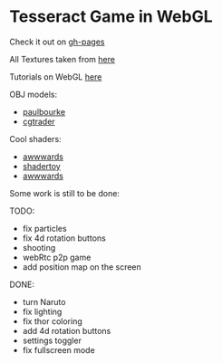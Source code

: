 # Tesseract Game in WebGL

Check it out on [gh-pages](https://xmanatee.github.io/tesseract)

All Textures taken from [here](https://3dtextures.me/category/lava)

Tutorials on WebGL [here](https://developer.mozilla.org/en-US/docs/Web/API/WebGL_API/Tutorial/Getting_started_with_WebGL)

OBJ models:
* [paulbourke](http://paulbourke.net/dataformats/obj/)
* [cgtrader](https://www.cgtrader.com/free-3d-models)


Cool shaders:
* [awwwards](https://www.awwwards.com/inspiration/58308d3fe138233cb758f091)
* [shadertoy](https://www.shadertoy.com/view/4dGyRt)
* [awwwards](https://www.awwwards.com/inspiration/5978541ae1382310dd5a78fa)

Some work is still to be done:

TODO:
* fix particles
* fix 4d rotation buttons
* shooting
* webRtc p2p game
* add position map on the screen


DONE:
* turn Naruto
* fix lighting
* fix thor coloring
* add 4d rotation buttons
* settings toggler
* fix fullscreen mode
